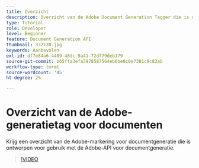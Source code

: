 ```yaml
---
title: Overzicht
description: Overzicht van de Adobe Document Generation Tagger die is ontworpen voor gebruik met de Adobe Document Generation API
type: Tutorial
role: Developer
level: Beginner
feature: Document Generation API
thumbnail: 332120.jpg
keywords: Aanbevolen
exl-id: df7e84a6-4409-46dc-9a41-72df79deb179
source-git-commit: b65ffa3efa3978587564eb0be0c0e7381c8c83ab
workflow-type: tm+mt
source-wordcount: '45'
ht-degree: 2%

---
```


# Overzicht van de Adobe-generatietag voor documenten

Krijg een overzicht van de Adobe-markering voor documentgeneratie die is ontworpen voor gebruik met de Adobe-API voor documentgeneratie.

>[!VIDEO](https://video.tv.adobe.com/v/332120?hidetitle=true)
